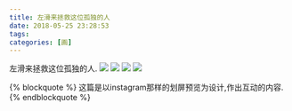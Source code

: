 ```yaml
---
title: 左滑来拯救这位孤独的人
date: 2018-05-25 23:28:53
tags:
categories: [画]
---
```

左滑来拯救这位孤独的人.
<a data-fancybox="gallery" href="P035_1.jpg"><img src="P035_1.jpg"></a>
<a data-fancybox="gallery" href="P035_2.jpg"><img src="P035_2.jpg"></a>
<a data-fancybox="gallery" href="P035_3.gif"><img src="P035_3.gif"></a>
<a data-fancybox="gallery" href="P035_4.jpg"><img src="P035_4.jpg"></a>

{% blockquote %}
这篇是以instagram那样的划屏预览为设计,作出互动的内容.
{% endblockquote %}
